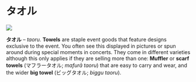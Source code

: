# タオル

![](https://lh5.googleusercontent.com/zH4zosQfBtSkFNf8t1zbZ2tzP8wP-TmVo97yVWhY_xgmG92hLtp9IGHgzdHLrHJNQLM4ih99vpyQvXYHTjyEQmi7oIv_l9LXHVsas7aBIr-3zLBrN9_qfOQsTqCO1ozcbz5xP0r2)

**タオル** – _taoru._ **Towels** are staple event goods that feature designs exclusive to the event. You often see this displayed in pictures or spun around during special moments in concerts. They come in different varieties although this only applies if they are selling more than one: **Muffler** or **scarf towels** (マフラータオル; _mafurā taoru_) that are easy to carry and wear, and the wider **big towel** (ビッグタオル; _biggu taoru_).
